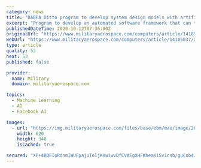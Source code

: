 ```yaml
---
category: news
title: "DARPA Ditto program to develop system design models with artificial intelligence (AI) and machine learning"
excerpt: "Program to develop an automated software framework that can train machine learning models and organize them into levels of hierarchy."
publishedDateTime: 2020-10-12T07:36:00Z
originalUrl: "https://www.militaryaerospace.com/computers/article/14185037/artificial-intelligence-ai-design-models-machine-learning"
webUrl: "https://www.militaryaerospace.com/computers/article/14185037/artificial-intelligence-ai-design-models-machine-learning"
type: article
quality: 53
heat: 53
published: false

provider:
  name: Military
  domain: militaryaerospace.com

topics:
  - Machine Learning
  - AI
  - Facebook AI

images:
  - url: "https://img.militaryaerospace.com/files/base/ebm/mae/image/2020/10/DARPA_Ditto_12_Oct_2020.5f809d1389011.png?auto=format&fit=max&w=1200"
    width: 620
    height: 348
    isCached: true

secured: "XF+4BQEIoRdnmIWUFpajuToljKXwiwvDfCVAEgXHFKhemKiSv1csb/guCnb4J+QQUR4OCb/BFoQPsVVT70wvIBR3hSla8W7gvtnRGkVc73ZR79IdPQUdONYRqoXCOACkr7woQ01SiAseMkLYNa1Rt/ZBh+PUWuYAm5d/dr+QRC/hzOTg0crF/Yt3PSyUON4efGF4bB2KYnpKUcEs3XLC9fTKvBDgKv+OzLw3plplR+6kAYXMFv5GwrcjYqIg3uZ1jjZKtbqPEob8HM5lTjrkyIqZGQP8397KV8aDOkQ5WYpxSMnAcXMbMgkerPRoP2TJyqL/VuiHqZsa9n1i1qDqlqb/0P/LLnzsfaoglzwVONw=;z/UFAzRzfFWPzGVVl0vB3w=="
---
```


